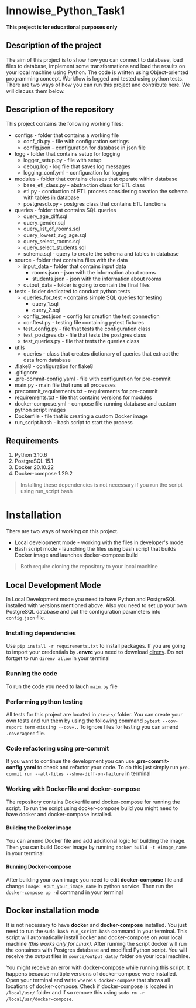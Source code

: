# Innowise_Python_Task1

**This project is for educational purposes only**

## Description of the project

The aim of this project is to show how you can connect to database, load files to database, implement some transformations and load the results on your local machine using Python. The code is written using Object-oriented programming concept. Workflow is logged and tested using python tests. There are two ways of how you can run this project and contribute here. We will discuss them below.

## Description of the repository

This project contains the following working files:
 - configs - folder that contains a working file
   -  conf_db.py - file with configuration settings
   -  config.json - configuration for database in json file
 - logg - folder that contains setup for logging
   -  logger_setup.py - file with setup
   -  debug.log - log file that saves log messages
   -  logging_conf.yml - configuration for logging
 -  modules - folder that contains classes that operate within database
    -  base_etl_class.py - abstraction class for ETL class
    -  etl.py  -  conduction of ETL process considering creation the schema with tables in database
    -  postgresdb.py - postgres class that contains ETL functions
 -  queries - folder that contains SQL queries
    -  query_age_diff.sql
    -  query_gender.sql
    -  query_list_of_rooms.sql
    -  query_lowest_avg_age.sql
    -  query_select_rooms.sql
    -  query_select_students.sql
    -  schema.sql  - query to create the schema and tables in database
 -  source - folder that contains files with the data
    -  input_data  - folder that contains input data
        - rooms.json - json with the information about rooms
        - students.json - json with the information about rooms
    -  output_data - folder is going to contain the final files
 -  tests - folder dedicated to conduct python tests
    -  queries_for_test  - contains simple SQL queries for testing
        - query_1.sql
        - query_2.sql
    -  config_test.json - config for creation the test connection
    -  conftest.py - testing file containing pytest fixtures
    -  test_config.py  - file that tests the configuration class
    -  test_postgres.db  - file that tests the postgres class
    -  test_queries.py - file that tests the queries class
 -  utils
    -  queries - class that creates dictionary of queries that extract the data from database
 -  .flake8 - configuration for flake8
 -  .gitignore
 -  .pre-commit-config.yaml  - file with configuration for pre-commit
 -  main.py - main file that runs all processes
 -  precommit_requirements.txt  - requirements for pre-commit
 -  requirements.txt  - file that contains versions for modules
 - docker-compose.yml - compose file running database and custom python script images
 - Dockerfile - file that is creating a custom Docker image
 - run_script.bash - bash script to start the process

## Requirements

1. Python 3.10.6
2. PostgreSQL 15.1
3. Docker 20.10.22
4. Docker-compose 1.29.2
> Installing these dependencies is not necessary if you run the script using run_script.bash

# Installation

There are two ways of working on this project.
   -  Local development mode - working with the files in developer's mode
   -  Bash script mode - launching the files using bash script that builds Docker image and launches docker-compose build

>Both require cloning the repository to your local machine

## Local Development Mode

In Local Development mode you need to have Python and PostgreSQL installed with versions mentioned above. Also you need to set up your own PostgreSQL database and put the configuration parameters into ```config.json``` file.

### Installing dependencies

Use ```pip install -r requirements.txt``` to install packages. If you are going to import your credentials by **.envrc** you need to download [direnv](https://direnv.net/docs/installation.html). Do not fortget to run ```direnv allow``` in your terminal

### Running the code

To run the code you need to lauch ```main.py``` file

### Performing python testing

All tests for this project are located in ```/tests/``` folder. You can create your own tests and run them by using the following command ```pytest --cov-report term-missing --cov=.```. To ignore files for testing you can amend ```.coveragerc``` file.

### Code refactoring using pre-commit

If you want to continue the development you can use **.pre-commit-config.yaml** to check and refactor your code. To do this just simply run ```pre-commit run --all-files --show-diff-on-failure``` in terminal

### Working with Dockerfile and docker-compose

 The repository contains Dockerfile and docker-compose for running the script. To run the script using docker-compose build you might need to have docker and docker-compose installed.

 #### Building the Docker image

 You can amend Docker file and add additional logic for building the image. Then you can build Docker image by running ```docker build -t #image_name``` in your terminal

 #### Running Docker-compose

 After building your own image you need to edit **docker-compose** file and change ```image: #put_your_image_name``` in python service. Then run the ```docker-compose up -d``` command in your terminal

## Docker installation mode

It is not necessary to have **docker** and **docker-compose** installed. You just need to run the ```sudo bash run_script.bash``` command in your terminal. This script will automatically install docker and docker-compose on your local machine *(this works only for Linux)*. After running the script docker will run the containers with Postgres database and modified Python script. You will receive the output files in ```source/output_data/``` folder on your local machine.

You might receive an error with docker-compose while running this script. It happens because multiple versions of docker-compose were installed. Open your terminal and write ```whereis docker-compose``` that shows all locations of docker-compose. Check if docker-compose is located in ```/local/usr/``` folder and if so remove this using ```sudo rm -r /local/usr/docker-compose```.
